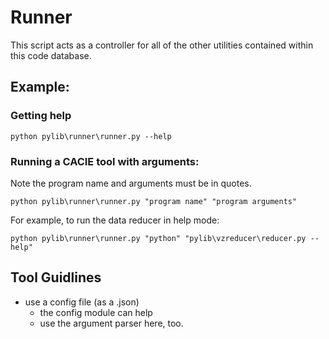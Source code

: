 # Runner

This script acts as a controller for all of the other utilities contained within this code database.


## Example:
### Getting help
```console
python pylib\runner\runner.py --help
```

### Running a CACIE tool with arguments:

Note the program name and arguments must be in quotes.
```console
python pylib\runner\runner.py "program name" "program arguments"
```
For example, to run the data reducer in help mode:
``` console
python pylib\runner\runner.py "python" "pylib\vzreducer\reducer.py --help"
```

## Tool Guidlines
- use a config file (as a .json)
  - the config module can help
  - use the argument parser here, too. 


